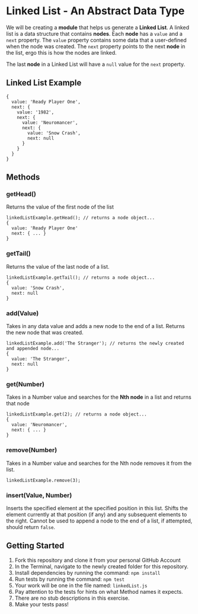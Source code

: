 # Linked List - An Abstract Data Type

We will be creating a **module** that helps us generate a **Linked List**. A linked list is a data structure that contains **nodes**. Each **node** has a `value` and a `next` property. The `value` property contains some data that a user-defined when the node was created. The `next` property points to the next **node** in the list, ergo this is how the nodes are linked.

The last **node** in a Linked List will have a `null` value for the `next` property.

## Linked List Example

    {
      value: 'Ready Player One',
      next: {
        value: '1982',
        next: {
          value: 'Neuromancer',
          next: {
            value: 'Snow Crash',
            next: null
          }
        }
      }
    }

## Methods

### getHead()
Returns the value of the first node of the list

    linkedListExample.getHead(); // returns a node object...
    {
      value: 'Ready Player One'
      next: { ... }
    }

### getTail()
Returns the value of the last node of a list.

    linkedListExample.getTail(); // returns a node object...
    {
      value: 'Snow Crash',
      next: null
    }

### add(Value)
Takes in any data value and adds a new node to the end of a list. Returns the new node that was created.

    linkedListExample.add('The Stranger'); // returns the newly created and appended node...
    {
      value: 'The Stranger',
      next: null
    }

### get(Number)
Takes in a Number value and searches for the **Nth node** in a list and returns that node

    linkedListExample.get(2); // returns a node object...
    {
      value: 'Neuromancer',
      next: { ... }
    }

### remove(Number)
Takes in a Number value and searches for the Nth node removes it from the list.

    linkedListExample.remove(3);

### insert(Value, Number)
Inserts the specified element at the specified position in this list. Shifts the element currently at that position (if any) and any subsequent elements to the right. Cannot be used to append a node to the end of a list, if attempted, should return `false`.

## Getting Started
1. Fork this repository and clone it from your personal GitHub Account
1. In the Terminal, navigate to the newly created folder for this repository.
1. Install dependencies by running the command: `npm install`
1. Run tests by running the command: `npm test`
1. Your work will be one in the file named: `linkedList.js`
1. Pay attention to the tests for hints on what Method names it expects.
1. There are no stub descriptions in this exercise.
1. Make your tests pass!
